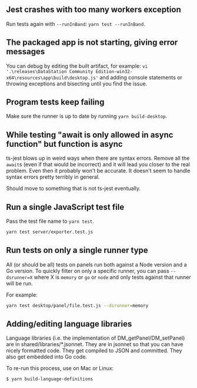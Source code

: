 ## Jest crashes with too many workers exception

Run tests again with `--runInBand`: `yarn test --runInBand`.

## The packaged app is not starting, giving error messages

You can debug by editing the built artifact, for example: `vi
'.\releases\DataStation Community Edition-win32-x64\resources\app\build\desktop.js'` and adding console
statements or throwing exceptions and bisecting until you find the
issue.

## Program tests keep failing

Make sure the runner is up to date by running `yarn build-desktop`.

## While testing "await is only allowed in async function" but function is async

ts-jest blows up in weird ways when there are syntax errors. Remove
all the `await`s (even if that would be incorrect) and it will lead
you closer to the real problem. Even then it probably won't be
accurate. It doesn't seem to handle syntax errors pretty terribly in
general.

Should move to something that is not ts-jest eventually.

## Run a single JavaScript test file

Pass the test file name to `yarn test`.

```bash
yarn test server/exporter.test.js
```

## Run tests on only a single runner type

All (or should be all) tests on panels run both against a Node version
and a Go version. To quickly filter on only a specific runner, you can
pass `--dsrunner=X` where X is `memory` or `go` or `node` and only
tests against that runner will be run.

For example:

```bash
yarn test desktop/panel/file.test.js --dsrunner=memory
```

## Adding/editing language libraries

Language libraries (i.e. the implementation of
DM_getPanel/DM_setPanel) are in shared/libraries/*.jsonnet. They are
in jsonnet so that you can have nicely formatted code. They get
compiled to JSON and committed. They also get embedded into Go code.

To re-run this process, use on Mac or Linux:

```
$ yarn build-language-definitions
```